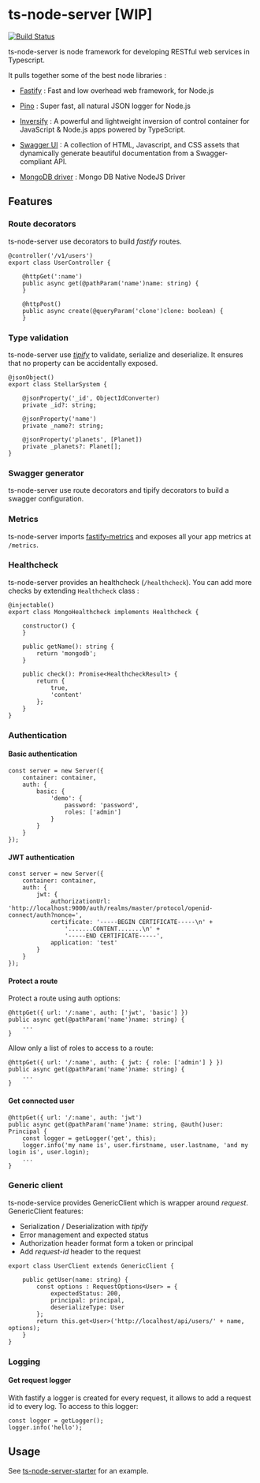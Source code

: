 # ts-node-server [WIP]
[![Build Status](https://travis-ci.com/henry781/ts-node-server.svg?branch=master)](https://travis-ci.com/henry781/ts-node-server)

ts-node-server is node framework for developing RESTful web services in Typescript.

It pulls together some of the best node libraries :

* [Fastify](https://github.com/fastify/fastify) : Fast and low overhead web framework, for Node.js

* [Pino](https://github.com/pinojs/pino) : Super fast, all natural JSON logger for Node.js

* [Inversify](https://github.com/inversify/InversifyJS) : A powerful and lightweight inversion of control container for JavaScript & Node.js apps powered by TypeScript.

* [Swagger UI](https://github.com/swagger-api/swagger-ui) : A collection of HTML, Javascript, and CSS assets that dynamically generate beautiful documentation from a Swagger-compliant API.

* [MongoDB driver](https://github.com/mongodb/node-mongodb-native) : Mongo DB Native NodeJS Driver

## Features

### Route decorators

ts-node-server use decorators to build *fastify* routes. 

```
@controller('/v1/users')
export class UserController {

    @httpGet(':name')
    public async get(@pathParam('name')name: string) {
    }

    @httpPost()
    public async create(@queryParam('clone')clone: boolean) {
    }
```

### Type validation

ts-node-server use *[tipify](https://github.com/henry781/tipify)* to validate, serialize and deserialize. It ensures that no property can be accidentally exposed.

```
@jsonObject()
export class StellarSystem {

    @jsonProperty('_id', ObjectIdConverter)
    private _id?: string;

    @jsonProperty('name')
    private _name?: string;

    @jsonProperty('planets', [Planet])
    private _planets?: Planet[];
} 
```

### Swagger generator

ts-node-server use route decorators and tipify decorators to build a swagger configuration.

### Metrics

ts-node-server imports [fastify-metrics](https://github.com/fastify/fastify-metrics) and exposes all your app metrics at `/metrics`.

### Healthcheck

ts-node-server provides an healthcheck (`/healthcheck`). You can add more checks by extending `Healthcheck` class :

```
@injectable()
export class MongoHealthcheck implements Healthcheck {

    constructor() {
    }

    public getName(): string {
        return 'mongodb';
    }

    public check(): Promise<HealthcheckResult> {
        return {
            true,
            'content'
        };
    }
}
```

### Authentication

#### Basic authentication

```
const server = new Server({
    container: container,
    auth: {
        basic: {
            'demo': {
                password: 'password',
                roles: ['admin']
            }
        }
    }
});
```

#### JWT authentication

```
const server = new Server({
    container: container,
    auth: {
        jwt: {
            authorizationUrl: 'http://localhost:9000/auth/realms/master/protocol/openid-connect/auth?nonce=',
            certificate: '-----BEGIN CERTIFICATE-----\n' +
                '.......CONTENT.......\n' +
                '-----END CERTIFICATE-----',
            application: 'test'
        }
    }
});
```

#### Protect a route

Protect a route using auth options:
```
@httpGet({ url: '/:name', auth: ['jwt', 'basic'] })
public async get(@pathParam('name')name: string) {
    ...
}
```

Allow only a list of roles to access to a route:
```
@httpGet({ url: '/:name', auth: { jwt: { role: ['admin'] } })
public async get(@pathParam('name')name: string) {
    ...
}
```

#### Get connected user
```
@httpGet({ url: '/:name', auth: 'jwt')
public async get(@pathParam('name')name: string, @auth()user: Principal {
    const logger = getLogger('get', this);
    logger.info('my name is', user.firstname, user.lastname, 'and my login is', user.login);
    ...
}
```

### Generic client

ts-node-service provides GenericClient which is wrapper around *request*.
GenericClient features:
* Serialization / Deserialization with *tipify*
* Error management and expected status
* Authorization header format form a token or principal
* Add *request-id* header to the request

```
export class UserClient extends GenericClient {

    public getUser(name: string) {
        const options : RequestOptions<User> = {
            expectedStatus: 200,
            principal: principal,
            deserializeType: User
        };
        return this.get<User>('http://localhost/api/users/' + name, options);
    }
}
```

### Logging

#### Get request logger

With fastify a logger is created for every request, it allows to add a request id to every log.
To access to this logger:
```
const logger = getLogger();
logger.info('hello');
```

## Usage

See [ts-node-server-starter](https://github.com/henry781/ts-node-server-starter) for an example.

